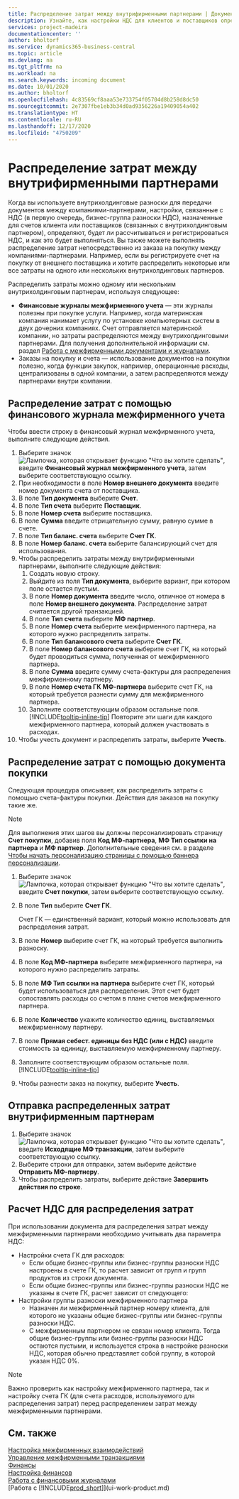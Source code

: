 ```yaml
---
title: Распределение затрат между внутрифирменными партнерами | Документация Microsoft
description: Узнайте, как настройки НДС для клиентов и поставщиков определяют, рассчитывается ли НДС и как он рассчитывается.
services: project-madeira
documentationcenter: ''
author: bholtorf
ms.service: dynamics365-business-central
ms.topic: article
ms.devlang: na
ms.tgt_pltfrm: na
ms.workload: na
ms.search.keywords: incoming document
ms.date: 10/01/2020
ms.author: bholtorf
ms.openlocfilehash: 4c83569cf8aaa53e733754f05704d8b258d8dc50
ms.sourcegitcommit: 2e7307fbe1eb3b34d0ad9356226a19409054a402
ms.translationtype: HT
ms.contentlocale: ru-RU
ms.lasthandoff: 12/17/2020
ms.locfileid: "4750209"
---
```

# <a name="allocate-costs-to-intercompany-partners"></a>Распределение затрат между внутрифирменными партнерами
Когда вы используете внутрихолдинговые разноски для передачи документов между компаниями-партнерами, настройки, связанные с НДС (в первую очередь, бизнес-группа разноски НДС), назначенные для счетов клиента или поставщиков (связанных с внутрихолдинговым партнером), определяют, будет ли рассчитываться и регистрироваться НДС, и как это будет выполняться. Вы также можете выполнять распределение затрат непосредственно из заказа на покупку между компаниями-партнерами. Например, если вы регистрируете счет на покупку от внешнего поставщика и хотите распределить некоторые или все затраты на одного или нескольких внутрихолдинговых партнеров.

Распределить затраты можно одному или нескольким внутрихолдинговым партнерам, используя следующее:

* **Финансовые журналы межфирменного учета** — эти журналы полезны при покупке услуги. Например, когда материнская компания нанимает услугу по установке компьютерных систем в двух дочерних компаниях. Счет отправляется материнской компании, но затраты распределяются между внутрихолдинговыми партнерами. Для получения дополнительной информации см. раздел [Работа с межфирменными документами и журналами](intercompany-how-work-documents-journals.md).
* Заказы на покупку и счета — использование документов на покупки полезно, когда функции закупок, например, операционные расходы, централизованы в одной компании, а затем распределяются между партнерами внутри компании.

## <a name="to-allocate-costs-using-an-intercompany-general-journal"></a>Распределение затрат с помощью финансового журнала межфирменного учета
Чтобы ввести строку в финансовый журнал межфирменного учета, выполните следующие действия. 

1. Выберите значок ![Лампочка, которая открывает функцию "Что вы хотите сделать"](media/ui-search/search_small.png "Что вы хотите сделать"), введите **Финансовый журнал межфирменного учета**, затем выберите соответствующую ссылку.
2. При необходимости в поле **Номер внешнего документа** введите номер документа счета от поставщика.
3. В поле **Тип документа** выберите **Счет**.
4. В поле **Тип счета** выберите **Поставщик**.
5. В поле **Номер счета** выберите поставщика.
6. В поле **Сумма** введите отрицательную сумму, равную сумме в счете.
7. В поле **Тип баланс. счета** выберите **Счет ГК**.
8. В поле **Номер баланс. счета** выберите балансирующий счет для использования.
9. Чтобы распределить затраты между внутрифирменными партнерами, выполните следующие действия:
   1. Создать новую строку.
   2. Выйдите из поля **Тип документа**, выберите вариант, при котором поле остается пустым.
   3. В поле **Номер документа** введите число, отличное от номера в поле **Номер внешнего документа**. Распределение затрат считается другой транзакцией.
   4. В поле **Тип счета** выберите **МФ партнер**.
   5. В поле **Номер счета** выберите межфирменного партнера, на которого нужно распределить затраты.
   6. В поле **Тип балансового счета** выберите **Счет ГК**.
   7. В поле **Номер балансового счета** выберите счет ГК, на который будет проводиться сумма, полученная от межфирменного партнера.
   1. В поле **Сумма** введите сумму счета-фактуры для распределения межфирменному партнеру.
   1. В поле **Номер счета ГК МФ-партнера** выберите счет ГК, на который требуется разнести сумму для межфирменного партнера. 
   1. Заполните соответствующим образом остальные поля. [!INCLUDE[tooltip-inline-tip](includes/tooltip-inline-tip_md.md)] Повторите эти шаги для каждого межфирменного партнера, который должен участвовать в расходах.
1. Чтобы учесть документ и распределить затраты, выберите **Учесть**.  

## <a name="to-allocate-costs-using-a-purchase-document"></a>Распределение затрат с помощью документа покупки
Следующая процедура описывает, как распределить затраты с помощью счета-фактуры покупки. Действия для заказов на покупку такие же.

> [!NOTE]
> Для выполнения этих шагов вы должны персонализировать страницу **Счет покупки**, добавив поля **Код МФ-партнера**, **МФ Тип ссылки на партнера** и **МФ партнер**. Дополнительные сведения см. в разделе [Чтобы начать персонализацию страницы с помощью баннера персонализации](ui-personalization-user.md#to-start-personalizing-a-page-through-the-personalizing-banner).

1. Выберите значок ![Лампочка, которая открывает функцию "Что вы хотите сделать"](media/ui-search/search_small.png "Что вы хотите сделать"), введите **Счет покупки**, затем выберите соответствующую ссылку.
2. В поле **Тип** выберите **Счет ГК**.
   
   Счет ГК — единственный вариант, который можно использовать для распределения затрат.  
1. В поле **Номер** выберите счет ГК, на который требуется выполнить разноску.
1. В поле **Код МФ-партнера** выберите межфирменного партнера, на которого нужно распределить затраты.
1. В поле **МФ Тип ссылки на партнера** выберите счет ГК, который будет использоваться для распределения. Этот счет будет сопоставлять расходы со счетом в плане счетов межфирменного партнера.
1. В поле **Количество** укажите количество единиц, выставляемых межфирменному партнеру.
1. В поле **Прямая себест. единицы без НДС (или с НДС)** введите стоимость за единицу, выставляемую межфирменному партнеру.
1. Заполните соответствующим образом остальные поля. [!INCLUDE[tooltip-inline-tip](includes/tooltip-inline-tip_md.md)] 
1. Чтобы разнести заказ на покупку, выберите **Учесть**.

## <a name="to-send-the-allocated-costs-to-intercompany-partners"></a>Отправка распределенных затрат внутрифирменным партнерам
1. Выберите значок ![Лампочка, которая открывает функцию "Что вы хотите сделать"](media/ui-search/search_small.png "Что вы хотите сделать"), введите **Исходящие МФ транзакции**, затем выберите соответствующую ссылку.
2. Выберите строки для отправки, затем выберите действие **Отправить МФ-партнеру**. 
3. Чтобы распределить затраты, выберите действие **Завершить действия по строке**.

## <a name="calculating-vat-for-cost-distributions"></a>Расчет НДС для распределения затрат
При использовании документа для распределения затрат между межфирменными партнерами необходимо учитывать два параметра НДС: 
* Настройки счета ГК для расходов:
   * Если общие бизнес-группы или бизнес-группы разноски НДС настроены в счете ГК, то расчет зависит от групп и групп продуктов из строки документа.
   * Если общие бизнес-группы или бизнес-группы разноски НДС не указаны в счете ГК, расчет зависит от следующего:
* Настройки группы разноски межфирменного партнера
   * Назначен ли межфирменный партнер номеру клиента, для которого не указаны общие бизнес-группы или бизнес-группы разноски НДС.
   * С межфирменным партнером не связан номер клиента. Тогда общие бизнес-группы или бизнес-группы разноски НДС остаются пустыми, и используется строка в настройке разноски НДС, которая обычно представляет собой группу, в которой указан НДС 0%.

> [!NOTE]
> Важно проверить как настройку межфирменного партнера, так и настройку счета ГК (для счета расходов, используемого для распределения затрат) перед распределением затрат между межфирменными партнерами.

## <a name="see-also"></a>См. также
[Настройка межфирменных взаимодействий](intercompany-how-setup.md)  
[Управление межфирменными транзакциями](intercompany-manage.md)  
[Финансы](finance.md)  
[Настройка финансов](finance-setup-finance.md)  
[Работа с финансовыми журналами](ui-work-general-journals.md)  
[Работа с [!INCLUDE[prod_short](includes/prod_short.md)]](ui-work-product.md)